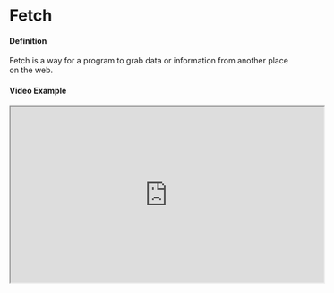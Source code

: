 # Fetch

#### Definition
Fetch is a way for a program to grab data or information from another place on the web.

#### Video Example
<iframe width="560" height="315" src="https://www.youtube.com/embed/exampleVideo1" title="Fetch video" allow="accelerometer; autoplay; clipboard-write; encrypted-media; gyroscope; picture-in-picture" allowfullscreen></iframe>
